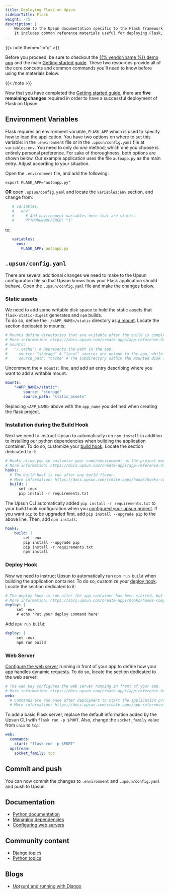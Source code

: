 ```yaml
---
title: Deploying Flask on Upsun
sidebarTitle: Flask
weight: -75
description: |
    Welcome to the Upsun documentation specific to the Flask framework on Upsun.
    It includes common reference materials useful for deploying Flask, but also external community and blog resources that cover more advanced topics relevant for the framework.
---
```



{{< note theme="info" >}}

Before you proceed, be sure to checkout the [{{% vendor/name %}} demo app](https://console.upsun.com/projects/create-project) and the main [Getting started guide](/get-started/here/_index.md). These two resources provide all of the core concepts and common commands you'll need to know before using the materials below.

{{< /note >}}

Now that you have completed the [Getting started guide](/get-started/here/_index.md), there are **five remaining changes**
required in order to have a successful deployment of Flask on Upsun.

## Environment Variables
Flask requires an environment variable, `FLASK_APP` which is used to specify how to load the application.  You have two
options on where to set this variable: in the `.environment` file or in the `.upsun/config.yaml` file at `variables:env`.
You need to only do _one_ method; which one you choose is entirely personal preference. For sake of thoroughness, both
options are shown below. Our example application uses the file `autoapp.py` as the main entry. Adjust according to your
situation.

Open the `.environment` file, and add the following:
```shell
export FLASK_APP="autoapp.py"
```
**OR** open `.upsun/config.yaml` and locate the `variables:env` section, and change from:
```yaml
   # variables:
   #   env:
   #     # Add environment variables here that are static.
   #     PYTHONUNBUFFERED: "1"
```
to:
```yaml
   variables:
     env:
       FLASK_APP: autoapp.py
```

## `.upsun/config.yaml`
There are several additional changes we need to make to the Upsun configuration file so that Upsun knows how your Flask
application should behave. Open the `.upsun/config.yaml` file and make the changes below.

### Static assets
We need to add some writable disk space to hold the static assets that `flask-static-digest` generates and `npm` builds.</br>
To do so, define the `./<APP_NAME>/static` directory as [a mount](/create-apps/app-reference.md#mounts).
Locate the section dedicated to mounts:

   ```yaml
   # Mounts define directories that are writable after the build is complete.
   # More information: https://docs.upsun.com/create-apps/app-reference.html#mounts
   # mounts:
   #   "/.cache": # Represents the path in the app.
   #     source: "storage" # "local" sources are unique to the app, while "service" sources can be shared among apps.
   #     source_path: "cache" # The subdirectory within the mounted disk (the source) where the mount should point.
   ```

Uncomment the `# mounts:` line, and add an entry describing where you want to add a writable mount:

   ```yaml {configFile="app"}
   mounts:
       "<APP_NAME>/static":
           source: "storage"
           source_path: "static_assets"
   ```
Replacing `<APP_NAME>` above with the `app_name` you defined when creating the flask project.

### Installation during the Build Hook

Next we need to instruct Upsun to automatically run `npm install` in addition to installing our python dependencies when
building the application container. To do so, customize your [build hook](/create-apps/hooks/hooks-comparison.html#build-hook).
Locate the section dedicated to it:

 ```yaml
 # Hooks allow you to customize your code/environment as the project moves through the build and deploy stages
 # More information: https://docs.upsun.com/create-apps/app-reference.html#hooks
 hooks:
   # The build hook is run after any build flavor.
   # More information: https://docs.upsun.com/create-apps/hooks/hooks-comparison.html#build-hook
   build: |
       set -eux
       pip install -r requirements.txt
  ```

 The Upsun CLI automatically added `pip install -r requirements.txt` to your build hook configuration when you
 [configured your upsun project](/get-started/here/configure/_index.md). If you want `pip` to be upgraded first, add
 `pip install --upgrade pip` to the above line. Then, add `npm install`:

 ```yaml {configFile="app"}
 hooks:
     build: |
         set -eux
         pip install --upgrade pip
         pip install -r requirements.txt
         npm install
```

### Deploy Hook
Now we need to instruct Upsun to automatically run `npm run build` when building the application container. To do so,
customize your [deploy hook](/create-apps/hooks/hooks-comparison.html#deploy-hook). Locate the section dedicated to it:

 ```yaml
 # The deploy hook is run after the app container has been started, but before it has started accepting requests.
 # More information: https://docs.upsun.com/create-apps/hooks/hooks-comparison.html#deploy-hook
 deploy: |
      set -eux
      # echo 'Put your deploy command here'
 ```

Add `npm run build`:

 ```yaml
 deploy: |
      set -eux
      npm run build
 ```

### Web Server

[Configure the web server](https://docs.platform.sh/create-apps.html#configure-whats-served) running in front of your app
to define how your app handles dynamic requests. To do so, locate the section dedicated to the web server:

 ```yaml
 # The web key configures the web server running in front of your app.
 # More information: https://docs.upsun.com/create-apps/app-reference.html#web
 web:
   # Commands are run once after deployment to start the application process.
   # More information: https://docs.upsun.com/create-apps/app-reference.html#web-commands
 ```

To add a basic Flask server, replace the default information added by the Upsun CLI with `flask run -p $PORT`. Also,
change the `socket_family` value from `unix` to `tcp`:

 ```yaml {configFile="app"}
 web:
   commands:
     start: "flask run -p $PORT"
   upstream:
     socket_family: tcp
 ```

## Commit and push
You can now commit the changes to `.environment` and `.upsun/config.yaml` and push to Upsun.

## Documentation

- [Python documentation](/languages/python/)
- [Managing dependencies](/languages/python/dependencies)
- [Configuring web servers](/languages/python/server)

## Community content

- [Django topics](https://support.platform.sh/hc/en-us/search?utf8=%E2%9C%93&query=django)
- [Python topics](https://support.platform.sh/hc/en-us/search?utf8=%E2%9C%93&query=python)

## Blogs

- [Up(sun) and running with Django](https://upsun.com/blog/setting-up-django-on-upsun/)

<!-- ## Video -->
